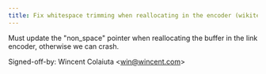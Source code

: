 ```yaml
---
title: Fix whitespace trimming when reallocating in the encoder (wikitext, 0b85588)
---
```


Must update the "non\_space" pointer when reallocating the buffer in the link encoder, otherwise we can crash.

Signed-off-by: Wincent Colaiuta &lt;win@wincent.com&gt;
